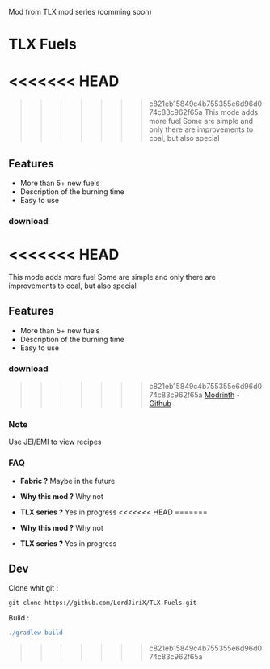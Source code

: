 Mod from TLX mod series (comming soon)


# TLX Fuels
<<<<<<< HEAD
=======

>>>>>>> c821eb15849c4b755355e6d96d074c83c962f65a
This mode adds more fuel
Some are simple and only there are improvements to coal, but also special
## Features
- More than 5+ new fuels
- Description of the burning time
- Easy to use
### download
<<<<<<< HEAD
=======




This mode adds more fuel 
Some are simple and only there are improvements to coal, but also special 
## Features
- More than 5+ new fuels
- Description of the burning time
- Easy to use 
### download 



>>>>>>> c821eb15849c4b755355e6d96d074c83c962f65a
[Modrinth](https://modrinth.com/mod/tlx-fuels/versions) - [Github](https://github.com/LordJiriX/TLX-Fuels/)
### Note
Use JEI/EMI to view recipes

### FAQ
- **Fabric ?**
  Maybe in the future
- **Why this mod ?**
  Why not
- **TLX series ?**
  Yes in progress
<<<<<<< HEAD
=======

- **Why this mod ?**
     Why not
- **TLX series ?** 
     Yes in progress

## Dev
 Clone whit git :
 ```git
git clone https://github.com/LordJiriX/TLX-Fuels.git
 ```

Build : 
```gradle
./gradlew build
```
>>>>>>> c821eb15849c4b755355e6d96d074c83c962f65a
